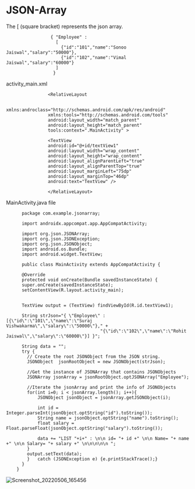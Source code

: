 # JSON-Array

The [ (square bracket) represents the json array.





                   
                     { "Employee" :  
                       [  
                         {"id":"101","name":"Sonoo Jaiswal","salary":"50000"},  
                         {"id":"102","name":"Vimal Jaiswal","salary":"60000"}  
                       ]   
                      }  
                      
                      
                      
                      
                      
                      
activity_main.xml                      
                      
                      
                      
                      
                    <RelativeLayout 
                    
                    xmlns:androclass="http://schemas.android.com/apk/res/android"  
                    xmlns:tools="http://schemas.android.com/tools"  
                    android:layout_width="match_parent"  
                    android:layout_height="match_parent"  
                    tools:context=".MainActivity" >  
  
                    <TextView  
                    android:id="@+id/textView1"  
                    android:layout_width="wrap_content"  
                    android:layout_height="wrap_content"  
                    android:layout_alignParentLeft="true"  
                    android:layout_alignParentTop="true"  
                    android:layout_marginLeft="75dp"  
                    android:layout_marginTop="46dp"  
                    android:text="TextView" />  
  
                    </RelativeLayout>  
                    
                    
                    
                    
MainActivity.java file      




          package com.example.jsonarray;

          import androidx.appcompat.app.AppCompatActivity;

          import org.json.JSONArray;
          import org.json.JSONException;
          import org.json.JSONObject;
          import android.os.Bundle;
          import android.widget.TextView;

          public class MainActivity extends AppCompatActivity {

          @Override
          protected void onCreate(Bundle savedInstanceState) {
          super.onCreate(savedInstanceState);
          setContentView(R.layout.activity_main);


          TextView output = (TextView) findViewById(R.id.textView1);

          String strJson="{ \"Employee\" :[{\"id\":\"101\",\"name\":\"Suraj Vishwakarma\",\"salary\":\"50000\"}," +
                                        "{\"id\":\"102\",\"name\":\"Rohit Jaiswal\",\"salary\":\"60000\"}] }";

          String data = "";
          try {
            // Create the root JSONObject from the JSON string.
            JSONObject  jsonRootObject = new JSONObject(strJson);

            //Get the instance of JSONArray that contains JSONObjects
            JSONArray jsonArray = jsonRootObject.optJSONArray("Employee");

            //Iterate the jsonArray and print the info of JSONObjects
            for(int i=0; i < jsonArray.length(); i++){
                JSONObject jsonObject = jsonArray.getJSONObject(i);

                int id = Integer.parseInt(jsonObject.optString("id").toString());
                String name = jsonObject.optString("name").toString();
                float salary = Float.parseFloat(jsonObject.optString("salary").toString());

                data += "LIST "+i+" : \n\n id= "+ id +" \n\n Name= "+ name +" \n\n Salary= "+ salary +" \n\n\n\n\n ";
            }
            output.setText(data);
            }   catch (JSONException e) {e.printStackTrace();}
          }
        }
                      
                      
                      
                      
![Screenshot_20220506_165456](https://user-images.githubusercontent.com/101108540/167124595-bff9cf49-2516-4b77-a39b-3882958d10ef.jpg)

